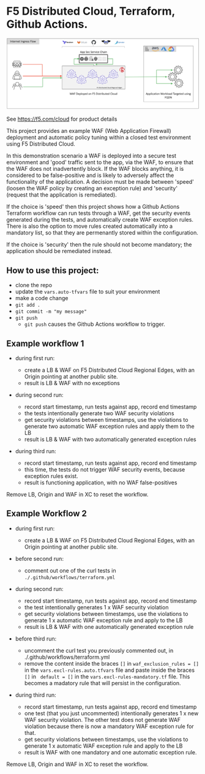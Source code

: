 # F5 Distributed Cloud, Terraform, Github Actions.

![alt text for screen readers](/images/xc-to-public-ip.png "Logical diagram of F5 Distributed Cloud test scenario")

See https://f5.com/cloud for product details

This project provides an example WAF (Web Application Firewall) deployment and automatic policy tuning within a closed test environment using F5 Distributed Cloud.  

In this demonstration scenario a WAF is deployed into a secure test environment and 'good' traffic sent to the app, via the WAF, to ensure that the WAF does not inadvertently block.  If the WAF blocks anything, it is considered to be false-positive and is likely to adversely affect the functionality of the application. A decision must be made between 'speed' (loosen the WAF policy by creating an exception rule) and 'security' (request that the application is remediated).

If the choice is 'speed' then this project shows how a Github Actions Terraform workflow can run tests through a WAF, get the security events generated during the tests, and automatically create WAF exception rules.  There is also the option to move rules created automatically into a mandatory list, so that they are permenantly stored within the configuration. 

If the choice is 'security' then the rule should not become mandatory; the application should be remediated instead.

## How to use this project:

- clone the repo
- update the `vars.auto-tfvars` file to suit your environment
- make a code change
- `git add .`
- `git commit -m "my message"`
- `git push`   
    - `git push` causes the Github Actions workflow to trigger.

## Example workflow 1

- during first run:
    - create a LB & WAF on F5 Distributed Cloud Regional Edges, with an Origin pointing at another public site.
    - result is LB & WAF with no exceptions

- during second run:
    - record start timestamp, run tests against app, record end timestamp
    - the tests intentionally generate two WAF security violations
    - get security violations between timestamps, use the violations to generate two automatic WAF exception rules and apply them to the LB
    - result is LB & WAF with two automatically generated exception rules

- during third run:
    - record start timestamp, run tests against app, record end timestamp
    - this time, the tests do not trigger WAF security events, because exception rules exist.
    - result is functioning application, with no WAF false-positives

Remove LB, Origin and WAF in XC to reset the workflow.

## Example Workflow 2

- during first run:
    - create a LB & WAF on F5 Distributed Cloud Regional Edges, with an Origin pointing at another public site.

- before second run:
    - comment out one of the curl tests in `./.github/workflows/terraform.yml`

- during second run:
    - record start timestamp, run tests against app, record end timestamp
    - the test intentionally generates 1 x WAF security violation
    - get security violations between timestamps, use the violations to generate 1 x automatic WAF exception rule and apply to the LB
    - result is LB & WAF with one automatically generated exception rule

- before third run:
    - uncomment the curl test you previously commented out, in ./.github/workflows/terraform.yml
    - remove the content inside the braces `[]` in `waf_exclusion_rules = []` in the `vars.excl-rules.auto.tfvars` file and paste inside the braces `[]` in ` default = []` in the `vars.excl-rules-mandatory.tf` file.  This becomes a madatory rule that will persist in the configuration.

- during third run:
    - record start timestamp, run tests against app, record end timestamp
    - one test (that you just uncommented) intentionally generates 1 x new WAF security violation.  The other test does not generate WAF violation because there is now a mandatory WAF exception rule for that.
    - get security violations between timestamps, use the violations to generate 1 x automatic WAF exception rule and apply to the LB
    - result is WAF with one mandatory and one automatic exception rule.

Remove LB, Origin and WAF in XC to reset the workflow.